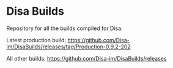 # Disa Builds

Repository for all the builds compiled for Disa.

Latest production build: https://github.com/Disa-im/DisaBuilds/releases/tag/Production-0.9.2-202

All other builds: https://github.com/Disa-im/DisaBuilds/releases
